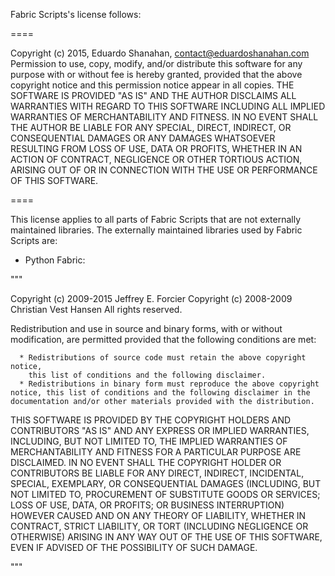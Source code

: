 Fabric Scripts's license follows:

====

Copyright (c) 2015, Eduardo Shanahan, contact@eduardoshanahan.com
Permission to use, copy, modify, and/or distribute this software for any purpose with or without fee is hereby granted, provided that the above copyright notice and this permission notice appear in all copies.
THE SOFTWARE IS PROVIDED "AS IS" AND THE AUTHOR DISCLAIMS ALL WARRANTIES WITH REGARD TO THIS SOFTWARE INCLUDING ALL IMPLIED WARRANTIES OF MERCHANTABILITY AND FITNESS. IN NO EVENT SHALL THE AUTHOR BE LIABLE FOR ANY SPECIAL, DIRECT, INDIRECT, OR CONSEQUENTIAL DAMAGES OR ANY DAMAGES WHATSOEVER RESULTING FROM LOSS OF USE, DATA OR PROFITS, WHETHER IN AN ACTION OF CONTRACT, NEGLIGENCE OR OTHER TORTIOUS ACTION, ARISING OUT OF OR IN CONNECTION WITH THE USE OR PERFORMANCE OF THIS SOFTWARE.

====

This license applies to all parts of Fabric Scripts that are not externally
maintained libraries. The externally maintained libraries used by Fabric Scripts are:

- Python Fabric:

"""

  Copyright (c) 2009-2015 Jeffrey E. Forcier
  Copyright (c) 2008-2009 Christian Vest Hansen
  All rights reserved.

  Redistribution and use in source and binary forms, with or without
  modification, are permitted provided that the following conditions are met:

      * Redistributions of source code must retain the above copyright notice,
        this list of conditions and the following disclaimer.
      * Redistributions in binary form must reproduce the above copyright notice, this list of conditions and the following disclaimer in the documentation and/or other materials provided with the distribution.

  THIS SOFTWARE IS PROVIDED BY THE COPYRIGHT HOLDERS AND CONTRIBUTORS "AS IS" AND
  ANY EXPRESS OR IMPLIED WARRANTIES, INCLUDING, BUT NOT LIMITED TO, THE IMPLIED
  WARRANTIES OF MERCHANTABILITY AND FITNESS FOR A PARTICULAR PURPOSE ARE
  DISCLAIMED. IN NO EVENT SHALL THE COPYRIGHT HOLDER OR CONTRIBUTORS BE LIABLE
  FOR ANY DIRECT, INDIRECT, INCIDENTAL, SPECIAL, EXEMPLARY, OR CONSEQUENTIAL
  DAMAGES (INCLUDING, BUT NOT LIMITED TO, PROCUREMENT OF SUBSTITUTE GOODS OR
  SERVICES; LOSS OF USE, DATA, OR PROFITS; OR BUSINESS INTERRUPTION) HOWEVER
  CAUSED AND ON ANY THEORY OF LIABILITY, WHETHER IN CONTRACT, STRICT LIABILITY,
  OR TORT (INCLUDING NEGLIGENCE OR OTHERWISE) ARISING IN ANY WAY OUT OF THE USE
  OF THIS SOFTWARE, EVEN IF ADVISED OF THE POSSIBILITY OF SUCH DAMAGE.

"""